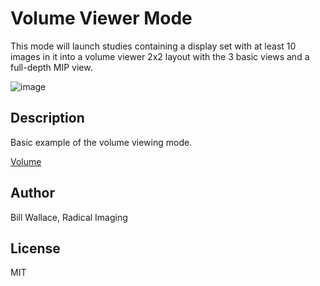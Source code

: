 # Volume Viewer Mode
This mode will launch studies containing a display set with at least 10 images in it into
a volume viewer 2x2 layout with the 3 basic views and a full-depth MIP view.

![image](https://user-images.githubusercontent.com/27778909/185163934-7b8aefb9-acba-4b3b-b0e2-83229b925b29.png)

## Description 
Basic example of the volume viewing mode.

[Volume](https://d23m9u81yn8vwa.cloudfront.net/volume?StudyInstanceUIDs=1.3.6.1.4.1.53684.1.1.2.4037847388.7016.1636643714.1136392)

## Author 
Bill Wallace, Radical Imaging 
## License 
MIT